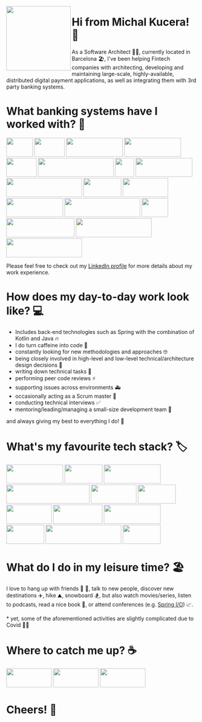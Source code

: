 [<img align="left" src="https://avatars.githubusercontent.com/u/46457233" width="170" height="170">](https://www.linkedin.com/in/michal-kucera/)

# Hi from Michal Kucera! 🙌

As a Software Architect 👷‍♂️, currently located in Barcelona 🏖️, I've been helping Fintech companies with architecting, developing and maintaining large-scale, highly-available, distributed digital payment applications, as well as integrating them with 3rd party banking systems.

# What banking systems have I worked with? 🏦

[<img src="https://www.mastercard.com/content/dam/public/mastercardcom/mea/za/logos/mc-logo-52.svg" width="70" height="50">](https://www.mastercard.com)
[<img src="https://www.fasterpayments.org.uk/sites/all/themes/fasterpayments/logo.svg" width="80" height="50">](https://www.fasterpayments.org.uk/)
[<img src="https://www.webbilling.com/img/paymentservices/logo_directdebit.svg" width="150" height="50">](https://en.wikipedia.org/wiki/Direct_debit)
[<img src="https://coollogo.net/wp-content/uploads/2021/03/Sepa-Payments-logo.svg" width="150" height="50">](https://en.wikipedia.org/wiki/Single_Euro_Payments_Area)
[<img src="https://iconape.com/wp-content/png_logo_vector/cartes-bancaires-logo.png" width="80" height="50">](https://www.cartes-bancaires.com/)
[<img src="https://coollogo.net/wp-content/uploads/2021/02/Banco-Santander-Logotipo-logo.svg" width="200" height="50">](https://www.santander.com)
[<img src="https://beta.vipstendo.com/assets/images/icon/3dsecure.svg" width="50" height="50">](https://3dsecure2.com/)
[<img src="http://vitessepsp.com/wp-content/uploads/2020/01/Logo-White.svg" width="150" height="50">](https://vitessepsp.com/)
[<img src="https://www.pinclipart.com/picdir/big/122-1228848_bacs-logo-bacs-payment-logo-clipart.png" width="200" height="50">](https://www.bacs.co.uk)
[<img src="https://coollogo.net/wp-content/uploads/2021/02/Chaps-Payments-logo.svg" width="100" height="50">](https://www.bankofengland.co.uk/payment-and-settlement/chaps)
[<img src="https://omni-pay.com/wp-content/uploads/2022/01/Omnipay-Logo-1.png" width="120" height="50">](https://omni-pay.com/)
[<img src="https://cdn.visa.com/v2/assets/images/logos/visa/blue/logo.png" width="150" height="50">](https://www.visa.com)
[<img src="https://www.globalblue.com/static/theme/global-blue-2017/base//images/icon/logo/logo_gb_blue_white@2x.png" width="200" height="50">](https://www.globalblue.com/)
[<img src="https://www.aexp-static.com/cdaas/one/statics/axp-static-assets/1.8.0/package/dist/img/logos/dls-logo-bluebox-solid.svg" width="70" height="50">](https://www.americanexpress.com)
[<img src="https://ecommpay.com/uploads/2020/09/28/wechat-pay.svg" width="180" height="50">](https://pay.weixin.qq.com/index.php/public/wechatpay_en)
[<img src="https://upload.wikimedia.org/wikipedia/en/thumb/c/c7/Alipay_logo_%282020%29.svg/529px-Alipay_logo_%282020%29.svg.png" width="200" height="50">](https://global.alipay.com)
[<img src="https://logosarchive.com/wp-content/uploads/2021/09/Trustly-logo.svg" width="200" height="50">](https://www.trustly.net)

Please feel free to check out my [LinkedIn profile](https://www.linkedin.com/in/michal-kucera/) for more details about my work experience.

# How does my day-to-day work look like? 💻

- Includes back-end technologies such as Spring with the combination of Kotlin and Java 🔥
- I do turn caffeine into code 🐛
- constantly looking for new methodologies and approaches 🤓
- being closely involved in high-level and low-level technical/architecture design decisions 📝
- writing down technical tasks 📄
- performing peer code reviews ⚡️
- supporting issues across environments 🚑️
- occasionally acting as a Scrum master 🧍
- conducting technical interviews ✅
- mentoring/leading/managing a small-size development team 🚀

and always giving my best to everything I do! 🎉

# What's my favourite tech stack? 🏷️

[<img src="https://spring.io/images/spring-logo-9146a4d3298760c2e7e49595184e1975.svg" width="150" height="50">](https://spring.io/)
[<img src="https://www.vectorlogo.zone/logos/kotlinlang/kotlinlang-ar21.svg" width="100" height="50">](https://kotlinlang.org/)
[<img src="https://www.vectorlogo.zone/logos/java/java-ar21.svg" width="150" height="50">](https://www.java.com)
[<img src="https://www.openapis.org/wp-content/uploads/sites/3/2018/02/OpenAPI_Logo_Pantone-1.png" width="220" height="50">](https://www.openapis.org/)
[<img src="https://www.vectorlogo.zone/logos/gradle/gradle-ar21.svg" width="120" height="50">](https://gradle.org/)
[<img src="https://www.vectorlogo.zone/logos/docker/docker-ar21.svg" width="100" height="50">](https://www.docker.com/)
[<img src="https://www.vectorlogo.zone/logos/kubernetes/kubernetes-ar21.svg" width="120" height="50">](https://kubernetes.io/)
[<img src="https://www.vectorlogo.zone/logos/postgresql/postgresql-ar21.svg" width="130" height="50">](https://www.postgresql.org/)
[<img src="https://liquibase.org/wp-content/themes/liquibase/assets/img/logo-org.svg" width="150" height="50">](https://liquibase.org/)
[<img src="https://www.vectorlogo.zone/logos/redis/redis-ar21.svg" width="100" height="50">](https://redis.io/)
[<img src="https://www.rabbitmq.com/img/logo-rabbitmq.svg" width="200" height="50">](https://rabbitmq.com/)
[<img src="https://www.vectorlogo.zone/logos/apache_activemq/apache_activemq-ar21.svg" width="100" height="50">](https://activemq.apache.org/)

# What do I do in my leisure time? 🏖️

I love to hang up with friends 🍕 🍻, talk to new people, discover new destinations ✈️, hike ⛰️, snowboard 🏂, but also watch movies/series, listen to podcasts, read a nice book 📖, or attend conferences (e.g. [Spring I/O](https://springio.net)) 📈.

\* yet, some of the aforementioned activities are slightly complicated due to Covid 😮‍💨

# Where to catch me up? ☕

[<img src="https://www.vectorlogo.zone/logos/linkedin/linkedin-ar21.svg" width="120" height="50">](https://www.linkedin.com/in/michal-kucera/)
[<img src="https://www.vectorlogo.zone/logos/gitlab/gitlab-ar21.svg" width="120" height="50">](https://gitlab.com/michal-kucera)
[<img src="https://www.vectorlogo.zone/logos/spotify/spotify-ar21.svg" width="120" height="50">](https://open.spotify.com/user/cwarr6u1tqcswn8vo64okejgk)

# Cheers! 🥂
